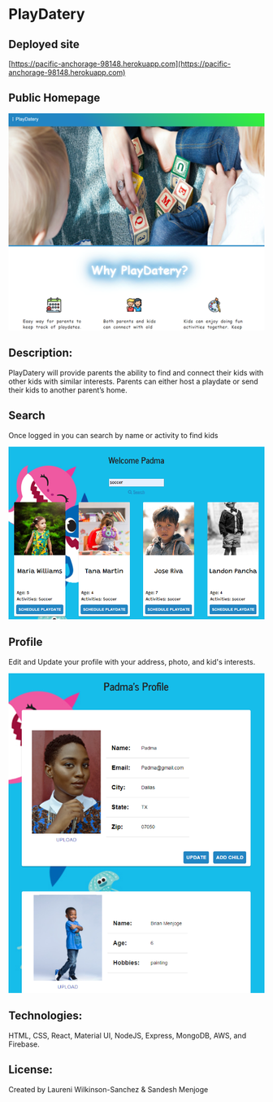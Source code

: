 # PlayDatery

## Deployed site
[https://pacific-anchorage-98148.herokuapp.com](https://pacific-anchorage-98148.herokuapp.com)

## Public Homepage

![](client/src/assets/PubHomepg.PNG)

## Description:
PlayDatery will provide parents the ability to find and connect their kids with other kids with similar interests. Parents can either host a playdate or send their kids to another parent’s home.

## Search
Once logged in you can search by name or activity to find kids

![](client/src/assets/Homepg.PNG)

## Profile
Edit and Update your profile with your address, photo, and kid's interests.

![](client/src/assets/profile.PNG)

## Technologies:
HTML, CSS, React, Material UI, NodeJS, Express, MongoDB, AWS, and Firebase.

## License:
Created by Laureni Wilkinson-Sanchez & Sandesh Menjoge
